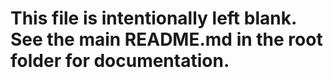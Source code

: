 # This file is intentionally left blank. See the main README.md in the root folder for documentation.
